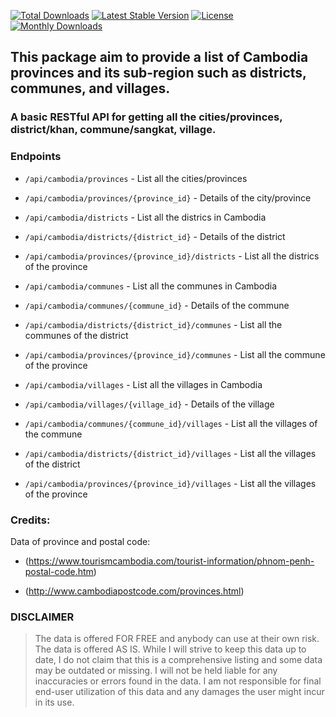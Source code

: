 [![Total Downloads](https://poser.pugx.org/jsdecena/mcpro/downloads)](https://packagist.org/packages/jsdecena/mcpro)
[![Latest Stable Version](https://poser.pugx.org/jsdecena/mcpro/v/stable)](https://packagist.org/packages/jsdecena/mcpro)
[![License](https://poser.pugx.org/jsdecena/mcpro/license)](https://packagist.org/packages/jsdecena/mcpro)
[![Monthly Downloads](https://poser.pugx.org/jsdecena/mcpro/d/monthly)](https://packagist.org/packages/jsdecena/mcpro)

## This package aim to provide a list of Cambodia provinces and its sub-region such as districts, communes, and villages.

### A basic RESTful API for getting all the cities/provinces, district/khan, commune/sangkat, village.

### Endpoints

- `/api/cambodia/provinces` - List all the cities/provinces

- `/api/cambodia/provinces/{province_id}` - Details of the city/province

- `/api/cambodia/districts` - List all the districs in Cambodia

- `/api/cambodia/districts/{district_id}` - Details of the district

- `/api/cambodia/provinces/{province_id}/districts` - List all the districs of the province

- `/api/cambodia/communes` - List all the communes in Cambodia

- `/api/cambodia/communes/{commune_id}` - Details of the commune

- `/api/cambodia/districts/{district_id}/communes` - List all the communes of the district

- `/api/cambodia/provinces/{province_id}/communes` - List all the commune of the province

- `/api/cambodia/villages` - List all the villages in Cambodia

- `/api/cambodia/villages/{village_id}` - Details of the village

- `/api/cambodia/communes/{commune_id}/villages` - List all the villages of the commune

- `/api/cambodia/districts/{district_id}/villages` - List all the villages of the district

- `/api/cambodia/provinces/{province_id}/villages` - List all the villages of the province

### Credits:

Data of province and postal code:

- (https://www.tourismcambodia.com/tourist-information/phnom-penh-postal-code.htm)

- (http://www.cambodiapostcode.com/provinces.html)

### DISCLAIMER

> The data is offered FOR FREE and anybody can use at their own risk. 
> The data is offered AS IS. While I will strive to keep this data up to date, I do not claim that this is a comprehensive listing and some data may be outdated or missing. 
> I will not be held liable for any inaccuracies or errors found in the data. I am not responsible for final end-user utilization of this data and any damages the user might incur in its use.

